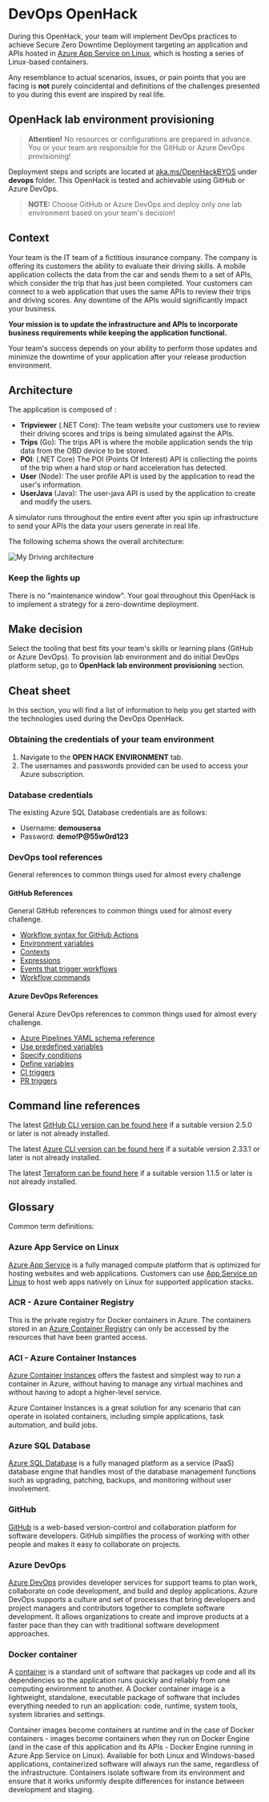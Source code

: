 # DevOps OpenHack

During this OpenHack, your team will implement DevOps practices to achieve Secure Zero Downtime Deployment targeting an application and APIs hosted in <a href="https://docs.microsoft.com/en-us/azure/app-service/overview#app-service-on-linux" target="_blank">Azure App Service on Linux</a>, which is hosting a series of Linux-based containers.

Any resemblance to actual scenarios, issues, or pain points that you are facing is **not** purely coincidental and definitions of the challenges presented to you during this event are inspired by real life.

## OpenHack lab environment provisioning

> **Attention!** No resources or configurations are prepared in advance. You or your team are responsible for the GitHub or Azure DevOps provisioning!

Deployment steps and scripts are located at [aka.ms/OpenHackBYOS](https://aka.ms/OpenHackBYOS) under **devops** folder. This OpenHack is tested and achievable using GitHub or Azure DevOps.

> **NOTE:** Choose GitHub or Azure DevOps and deploy only one lab environment based on your team's decision!

## Context

Your team is the IT team of a fictitious insurance company. The company is offering its customers the ability to evaluate their driving skills. A mobile application collects the data from the car and sends them to a set of APIs, which consider the trip that has just been completed. Your customers can connect to a web application that uses the same APIs to review their trips and driving scores. Any downtime of the APIs would significantly impact your business.

**Your mission is to update the infrastructure and APIs to incorporate business requirements while keeping the application functional.**

Your team's success depends on your ability to perform those updates and minimize the downtime of your application after your release production environment.

## Architecture

The application is composed of :

- **Tripviewer** (.NET Core): The team website your customers use to review their driving scores and trips is being simulated against the APIs.
- **Trips** (Go): The trips API is where the mobile application sends the trip data from the OBD device to be stored.
- **POI**: (.NET Core) The POI (Points Of Interest) API is collecting the points of the trip when a hard stop or hard acceleration has detected.
- **User** (Node): The user profile API is used by the application to read the user's information.
- **UserJava** (Java): The user-java API is used by the application to create and modify the users.

A simulator runs throughout the entire event after you spin up infrastructure to send your APIs the data your users generate in real life.

The following schema shows the overall architecture:

![My Driving architecture](./images/MyDriving-architecture.png)

### Keep the lights up

There is no "maintenance window". Your goal throughout this OpenHack is to implement a strategy for a zero-downtime deployment.

## Make decision

Select the tooling that best fits your team's skills or learning plans (GitHub or Azure DevOps). To provision lab environment and do initial DevOps platform setup, go to **OpenHack lab environment provisioning** section.

## Cheat sheet

In this section, you will find a list of information to help you get started with the technologies used during the DevOps OpenHack.

### Obtaining the credentials of your team environment

1. Navigate to the **OPEN HACK ENVIRONMENT** tab.
2. The usernames and passwords provided can be used to access your Azure subscription.

### Database credentials

The existing Azure SQL Database credentials are as follows:

- Username: **demousersa**
- Password: **demo!P@55w0rd123**

### DevOps tool references

General references to common things used for almost every challenge

#### GitHub References

General GitHub references to common things used for almost every challenge.

- <a href="https://docs.github.com/en/actions/learn-github-actions/workflow-syntax-for-github-actions" target="_blank">Workflow syntax for GitHub Actions</a>
- <a href="https://docs.github.com/en/actions/learn-github-actions/environment-variables" target="_blank">Environment variables</a>
- <a href="https://docs.github.com/en/actions/learn-github-actions/contexts" target="_blank">Contexts</a>
- <a href="https://docs.github.com/en/actions/learn-github-actions/expressions" target="_blank">Expressions</a>
- <a href="https://docs.github.com/en/actions/learn-github-actions/events-that-trigger-workflows" target="_blank">Events that trigger workflows</a>
- <a href="https://docs.github.com/en/actions/learn-github-actions/workflow-commands-for-github-actions" target="_blank">Workflow commands</a>

#### Azure DevOps References

General Azure DevOps references to common things used for almost every challenge.

- <a href="https://docs.microsoft.com/en-us/azure/devops/pipelines/yaml-schema" target="_blank">Azure Pipelines YAML schema reference</a>
- <a href="https://docs.microsoft.com/en-us/azure/devops/pipelines/build/variables?view=azure-devops&tabs=yaml" target="_blank">Use predefined variables</a>
- <a href="https://docs.microsoft.com/en-us/azure/devops/pipelines/process/conditions?tabs=yaml&view=azure-devops" target="_blank">Specify conditions</a>
- <a href="https://docs.microsoft.com/en-us/azure/devops/pipelines/process/variables?view=azure-devops&tabs=yaml%2Cbatch" target="_blank">Define variables</a>
- <a href="https://docs.microsoft.com/en-us/azure/devops/pipelines/repos/azure-repos-git?view=azure-devops&tabs=yaml#ci-triggers" target="_blank">CI triggers</a>
- <a href="https://docs.microsoft.com/en-us/azure/devops/pipelines/repos/azure-repos-git?view=azure-devops&tabs=yaml#pr-triggers" target="_blank">PR triggers</a>

## Command line references

The latest [GitHub CLI version can be found here](https://cli.github.com) if a suitable version 2.5.0 or later is not already installed.

The latest [Azure CLI version can be found here](https://docs.microsoft.com/en-us/cli/azure/install-azure-cli?view=azure-cli-latest) if a suitable version 2.33.1 or later is not already installed.

The latest [Terraform can be found here](https://www.terraform.io/downloads.html) if a suitable version 1.1.5 or later is not already installed.

## Glossary

Common term definitions:

### Azure App Service on Linux

[Azure App Service](https://docs.microsoft.com/en-us/azure/app-service/overview) is a fully managed compute platform that is optimized for hosting websites and web applications. Customers can use [App Service on Linux](https://docs.microsoft.com/en-us/azure/app-service/overview#app-service-on-linux) to host web apps natively on Linux for supported application stacks.

### ACR - Azure Container Registry

This is the private registry for Docker containers in Azure. The containers stored in an [Azure Container Registry](https://docs.microsoft.com/en-us/azure/container-registry/container-registry-intro) can only be accessed by the resources that have been granted access.

### ACI - Azure Container Instances

[Azure Container Instances](https://docs.microsoft.com/en-us/azure/container-instances/container-instances-overview) offers the fastest and simplest way to run a container in Azure, without having to manage any virtual machines and without having to adopt a higher-level service.

Azure Container Instances is a great solution for any scenario that can operate in isolated containers, including simple applications, task automation, and build jobs.

### Azure SQL Database

[Azure SQL Database](https://docs.microsoft.com/en-us/azure/azure-sql/database/sql-database-paas-overview) is a fully managed platform as a service (PaaS) database engine that handles most of the database management functions such as upgrading, patching, backups, and monitoring without user involvement.

### GitHub

[GitHub](https://github.com) is a web-based version-control and collaboration platform for software developers. GitHub simplifies the process of working with other people and makes it easy to collaborate on projects.

### Azure DevOps

[Azure DevOps](https://docs.microsoft.com/en-us/azure/devops/user-guide/what-is-azure-devops?view=azure-devops) provides developer services for support teams to plan work, collaborate on code development, and build and deploy applications. Azure DevOps supports a culture and set of processes that bring developers and project managers and contributors together to complete software development. It allows organizations to create and improve products at a faster pace than they can with traditional software development approaches.

### Docker container

A [container](https://www.docker.com/resources/what-container) is a standard unit of software that packages up code and all its dependencies so the application runs quickly and reliably from one computing environment to another. A Docker container image is a lightweight, standalone, executable package of software that includes everything needed to run an application: code, runtime, system tools, system libraries and settings.

Container images become containers at runtime and in the case of Docker containers - images become containers when they run on Docker Engine (and in the case of this application and its APIs - Docker Engine running in Azure App Service on Linux). Available for both Linux and Windows-based applications, containerized software will always run the same, regardless of the infrastructure. Containers isolate software from its environment and ensure that it works uniformly despite differences for instance between development and staging.
